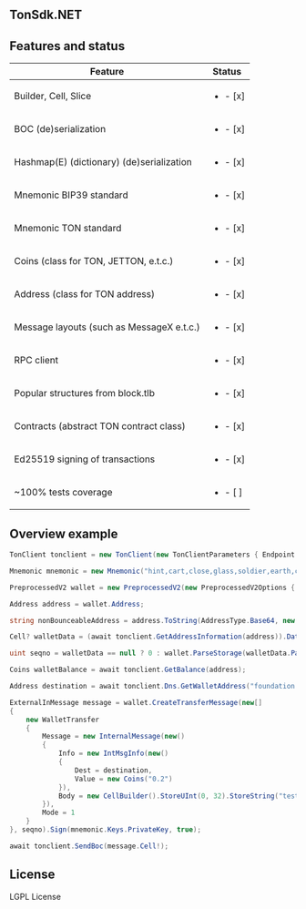 ## TonSdk.NET


## Features and status

| Feature                                   | Status                   |
|-------------------------------------------|--------------------------|
| Builder, Cell, Slice                      | <ul><li>- [x] </li></ul> |
| BOC  (de)serialization                    | <ul><li>- [x] </li></ul> |
| Hashmap(E) (dictionary) (de)serialization | <ul><li>- [x] </li></ul> |
| Mnemonic BIP39 standard                   | <ul><li>- [x] </li></ul> |
| Mnemonic TON standard                     | <ul><li>- [x] </li></ul> |
| Coins (class for TON, JETTON, e.t.c.)     | <ul><li>- [x] </li></ul> |
| Address (class for TON address)           | <ul><li>- [x] </li></ul> |
| Message layouts (such as MessageX e.t.c.) | <ul><li>- [x] </li></ul> |
| RPC client                                | <ul><li>- [x] </li></ul> |
| Popular structures from block.tlb         | <ul><li>- [x] </li></ul> |
| Contracts (abstract TON contract class)   | <ul><li>- [x] </li></ul> |
| Ed25519 signing of transactions           | <ul><li>- [x] </li></ul> |
| ~100% tests coverage                      | <ul><li>- [ ] </li></ul> |


## Overview example

```csharp
TonClient tonclient = new TonClient(new TonClientParameters { Endpoint = "https://toncenter.com/api/v2/jsonRPC", ApiKey = "0efdbc011a4c1c36fc74c3c4291bd9a1eccbf960b9113516fc62bc9e6a127d6d" });

Mnemonic mnemonic = new Mnemonic("hint,cart,close,glass,soldier,earth,crouch,lumber,speak,pretty,sign,differ,ship,clay,robot,error,goat,defense,plug,spy,scheme,fold,slam,evolve".Split(","));

PreprocessedV2 wallet = new PreprocessedV2(new PreprocessedV2Options { PublicKey = mnemonic.Keys.PublicKey! });

Address address = wallet.Address;

string nonBounceableAddress = address.ToString(AddressType.Base64, new AddressStringifyOptions(false, false, true));

Cell? walletData = (await tonclient.GetAddressInformation(address)).Data;

uint seqno = walletData == null ? 0 : wallet.ParseStorage(walletData.Parse()).Seqno;

Coins walletBalance = await tonclient.GetBalance(address);

Address destination = await tonclient.Dns.GetWalletAddress("foundation.ton");

ExternalInMessage message = wallet.CreateTransferMessage(new[]
{
    new WalletTransfer
    {
        Message = new InternalMessage(new()
        {
            Info = new IntMsgInfo(new()
            {
                Dest = destination,
                Value = new Coins("0.2")
            }),
            Body = new CellBuilder().StoreUInt(0, 32).StoreString("test").Build()
        }),
        Mode = 1
    }
}, seqno).Sign(mnemonic.Keys.PrivateKey, true);

await tonclient.SendBoc(message.Cell!);
```

## License

LGPL License
